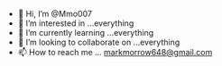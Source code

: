 - 👋 Hi, I’m @Mmo007
- 👀 I’m interested in ...everything
- 🌱 I’m currently learning ...everything
- 💞️ I’m looking to collaborate on ...everything
- 📫 How to reach me ... markmorrow648@gmail.com

<!---
Mmo007/Mmo007 is a ✨ special ✨ repository because its `README.md` (this file) appears on your GitHub profile.
You can click the Preview link to take a look at your changes.
--->
